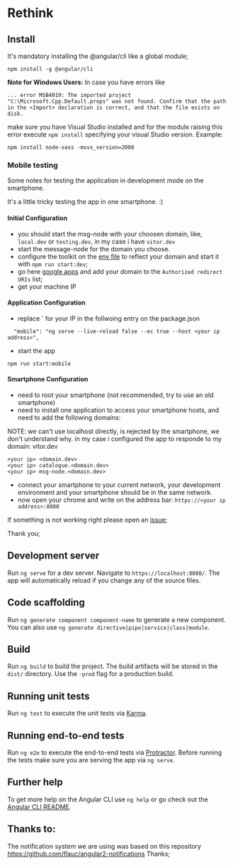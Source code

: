 # Rethink

## Install

It's mandatory installing the @angular/cli like a global module;

```shell
npm install -g @angular/cli
```

**Note for Windows Users:**
In case you have errors like
```
... error MSB4019: The imported project "C:\Microsoft.Cpp.Default.props" was not found. Confirm that the path in the <Import> declaration is correct, and that the file exists on disk.
```
make sure you have Visual Studio installed and for the module raising this error execute `npm install` specifying your visual Studio version. Example:

`npm install node-sass -msvs_version=2008`


### Mobile testing

Some notes for testing the application in development mode on the smartphone.

It's a little tricky testing the app in one smartphone. :) 

#### Initial Configuration
- you should start the msg-node with your choosen domain, like, `local.dev` or `testing.dev`, in my case i have `vitor.dev`
- start the message-node for the domain you choose.
- configure the toolkit on the [env file](https://github.com/reTHINK-project/dev-hyperty-toolkit/blob/develop/env) to reflect your domain and start it with `npm run start:dev`;
- go here [google apps](https://console.cloud.google.com/apis/credentials/oauthclient/808329566012-tqr8qoh111942gd2kg007t0s8f277roi.apps.googleusercontent.com?project=my-openid-project-1138) and add your domain to the `Authorized redirect URIs` list;
- get your machine IP

#### Application Configuration
- replace `<your ip address> for your IP in the follwoing entry on the package.json
```shell
  "mobile": "ng serve --live-reload false --ec true --host <your ip address>",
```
- start the app
```shell
npm run start:mobile
```

#### Smartphone Configuration
- need to root your smartphone (not recommended, try to use an old smartphone)
- need to install one application to access your smartphone hosts, and need to add the following domains:

NOTE: we can't use localhost directly, is rejected by the smartphone, we don't understand why.
in my case i configured the app to responde to my domain: vitor.dev

```shell
<your ip> <domain.dev>
<your ip> catalogue.<domain.dev>
<your ip> msg-node.<domain.dev>
```
- connect your smartphone to your current network, your development environment and your smartphone should be in the same network.
- now open your chrome and write on the address bar: `https://<your ip address>:8080`

If something is not working right please open an [issue](https://github.com/reTHINK-project/dev-smart-contextual-assistance-app/issues/new);

Thank you;

## Development server

Run `ng serve` for a dev server. Navigate to `https://localhost:8080/`. The app will automatically reload if you change any of the source files.

## Code scaffolding

Run `ng generate component component-name` to generate a new component. You can also use `ng generate directive|pipe|service|class|module`.

## Build

Run `ng build` to build the project. The build artifacts will be stored in the `dist/` directory. Use the `-prod` flag for a production build.

## Running unit tests

Run `ng test` to execute the unit tests via [Karma](https://karma-runner.github.io).

## Running end-to-end tests

Run `ng e2e` to execute the end-to-end tests via [Protractor](http://www.protractortest.org/).
Before running the tests make sure you are serving the app via `ng serve`.

## Further help

To get more help on the Angular CLI use `ng help` or go check out the [Angular CLI README](https://github.com/angular/angular-cli/blob/master/README.md).


## Thanks to:
The notification system we are using was based on this repository https://github.com/flauc/angular2-notifications
Thanks;
